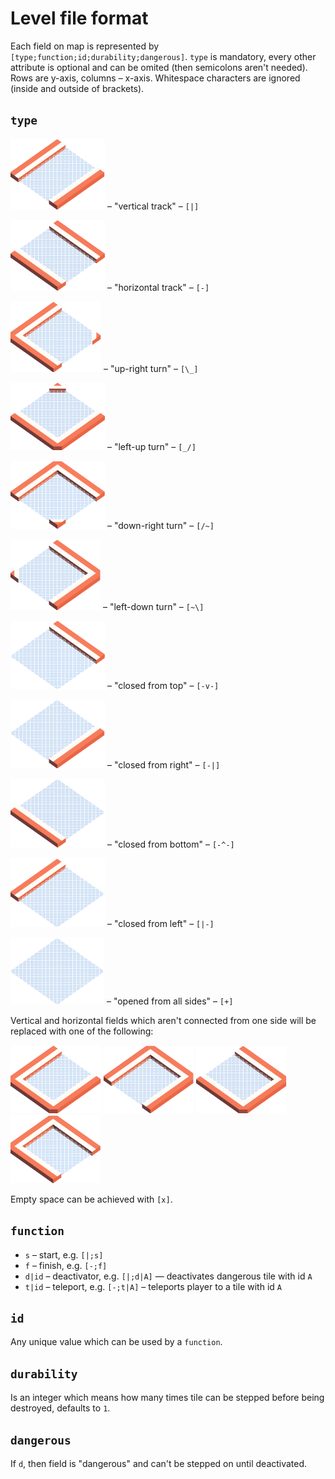 # Level file format

Each field on map is represented by `[type;function;id;durability;dangerous]`.
`type` is mandatory, every other attribute is optional and can be omited (then semicolons aren't needed). Rows are y-axis, columns – x-axis. Whitespace characters are ignored (inside and outside of brackets).

## `type`

![]( ../../../gfx/metalTileConnectStraight_NE.png) – "vertical track" – `[|]`

![]( ../../../gfx/metalTileConnectStraight_NW.png) – "horizontal track" – `[-]`

![]( ../../../gfx/metalTileConnectCornerInner_SE.png) – "up-right turn" – `[\_]`

![]( ../../../gfx/metalTileConnectCornerInner_NW.png) – "left-up turn" – `[_/]`

![]( ../../../gfx/metalTileConnectCornerInner_SW.png) – "down-right turn" – `[/~]`

![]( ../../../gfx/metalTileConnectCornerInner_NE.png) – "left-down turn" – `[~\]`

![]( ../../../gfx/metalTileConnectSide_SW.png) – "closed from top" – `[-v-]`

![]( ../../../gfx/metalTileConnectSide_NE.png) – "closed from right" – `[-|]`

![]( ../../../gfx/metalTileConnectSide_NW.png) – "closed from bottom" – `[-^-]`

![]( ../../../gfx/metalTileConnectSide_SE.png) – "closed from left" – `[|-]`

![]( ../../../gfx/metalTileConnectCenter_NE.png) – "opened from all sides" – `[+]`

Vertical and horizontal fields which aren't connected from one side will be replaced with one of the following:

![]( ../../../gfx/metalTileConnectEnd_SE.png)
![]( ../../../gfx/metalTileConnectEnd_NE.png)
![]( ../../../gfx/metalTileConnectEnd_NW.png)
![]( ../../../gfx/metalTileConnectEnd_SW.png)

Empty space can be achieved with `[x]`.

## `function`

- `s` – start, e.g. `[|;s]`
- `f` – finish, e.g. `[-;f]`
- `d|id` – deactivator, e.g. `[|;d|A]` — deactivates dangerous tile with id `A`
- `t|id` – teleport, e.g. `[-;t|A]` – teleports player to a tile with id `A`

## `id`

Any unique value which can be used by a `function`.

## `durability`

Is an integer which means how many times tile can be stepped before being destroyed, defaults to `1`.

## `dangerous`

If `d`, then field is "dangerous" and can't be stepped on until deactivated.
